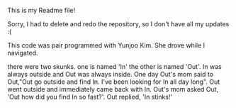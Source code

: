 This is my Readme file!

Sorry, I had to delete and redo the repository, so I don't have all my updates :(

This code was pair programmed with Yunjoo Kim.  She drove while I navigated.


there were two skunks.  one is named 'In' the other is named 'Out'.  In was always outside and Out was always inside. One day Out's mom said to Out,"Out go outside and find In.  I've been looking for In all day long".  Out went outside and immediately came back with In.  Out's mom asked Out, 'Out how did you find In so fast?'.  Out replied, 'In stinks!'


